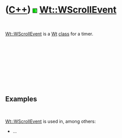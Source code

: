 



 

 

 

 

 

([C++](Cpp.md)) ![Wt](PicWt.png) [Wt::WScrollEvent](CppWScrollEvent.md)
=========================================================================

 

[Wt::WScrollEvent](CppWScrollEvent.md) is a [Wt](CppWt.md)
[class](CppClass.md) for a timer.

 

 

 

 

 

Examples
--------

 

[Wt::WScrollEvent](CppWScrollEvent.md) is used in, among others:

-   ...

 

 

 

 

 





 




